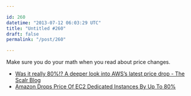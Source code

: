 ```yaml
---

id: 260
datetime: "2013-07-12 06:03:29 UTC"
title: "Untitled #260"
draft: false
permalink: "/post/260"

---
```


Make sure you do your math when you read about price changes. 

* [Was it really 80%!? A deeper look into AWS’s latest price drop - The Scalr Blog](https://web.archive.org/web/20130928021519/http://blog.scalr.com:80/post/55124166362/was-it-really-80-a-deeper-look-into-aws-latest)
* [Amazon Drops Price Of EC2 Dedicated Instances By Up To 80%](https://techcrunch.com/2013/07/10/amazon-drops-price-of-ec2-dedicated-instances-by-up-to-80/)


